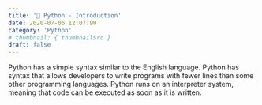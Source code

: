 ```yaml
---
title: '🐍 Python - Introduction'
date: 2020-07-06 12:07:90
category: 'Python'
# thumbnail: { thumbnailSrc }
draft: false
---
```


Python has a simple syntax similar to the English language. Python has syntax that allows developers to write programs with fewer lines than some other programming languages. Python runs on an interpreter system, meaning that code can be executed as soon as it is written.